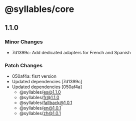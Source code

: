 # @syllables/core

## 1.1.0

### Minor Changes

- 7d1399c: Add dedicated adapters for French and Spanish

### Patch Changes

- 050af4a: fisrt version
- Updated dependencies [7d1399c]
- Updated dependencies [050af4a]
  - @syllables/es@1.1.0
  - @syllables/fr@1.1.0
  - @syllables/fallback@1.0.1
  - @syllables/en@1.0.1
  - @syllables/zh@1.0.1
